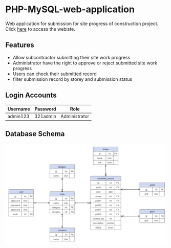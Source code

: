 # PHP-MySQL-web-application
Web application for submission for site progress of construction project. Click [here](http://www.eprogress.site) to access the webiste.

## Features
- Allow subcontractor submitting their site work progress 
- Administrator have the right to approve or reject submitted site work progress
- Users can check their submitted record
- filter submission record by storey and submission status

## Login Accounts
<table>
<thead>
<tr>
<th>Username</th>
<th>Password</th>
<th>Role</th>
</tr>
</thead>
<tbody>
<tr>
<td>admin123</td>
<td>321admin</td>
<td>Administrator</td>
</tr>
</tbody>
</table>

## Database Schema
![DataBase Schema](schema.png)
